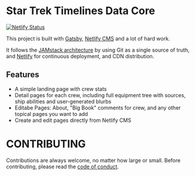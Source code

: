 # Star Trek Timelines Data Core

[![Netlify Status](https://api.netlify.com/api/v1/badges/529e5477-c407-4fcd-b879-a7925d426fd1/deploy-status)](https://app.netlify.com/sites/datacore/deploys)

This project is built with [Gatsby](https://www.gatsbyjs.org/), [Netlify CMS](https://www.netlifycms.org) and a lot of hard work.

It follows the [JAMstack architecture](https://jamstack.org) by using Git as a single source of truth, and [Netlify](https://www.netlify.com) for continuous deployment, and CDN distribution.

## Features ##

- A simple landing page with crew stats
- Detail pages for each crew, including full equipment tree with sources, ship abilities and user-generated blurbs
- Editabe Pages: About, "Big Book" comments for crew, and any other topical pages you want to add
- Create and edit pages directly from Netlify CMS

# CONTRIBUTING

Contributions are always welcome, no matter how large or small. Before contributing, please read the [code of conduct](CODE_OF_CONDUCT.md).